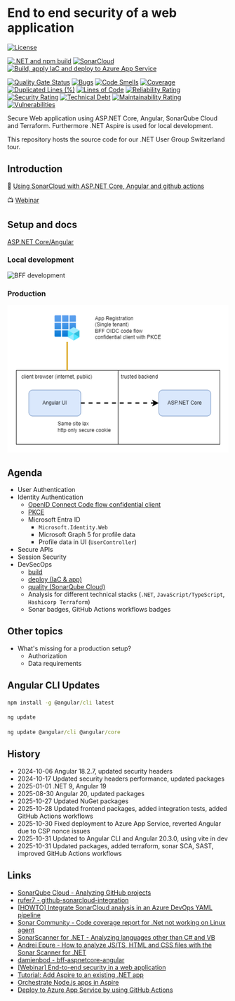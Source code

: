 # End to end security of a web application

[![License](https://img.shields.io/badge/license-Apache%20License%202.0-blue.svg)](https://github.com/secure-web-apps/EndToEndSecurityWeb/blob/main/LICENSE)

[![.NET and npm build](https://github.com/secure-web-apps/EndToEndSecurityWeb/actions/workflows/dotnet-and-npm-build.yml/badge.svg)](https://github.com/secure-web-apps/EndToEndSecurityWeb/actions/workflows/dotnet-and-npm-build.yml)
[![SonarCloud](https://github.com/secure-web-apps/EndToEndSecurityWeb/actions/workflows/quality.yml/badge.svg)](https://github.com/secure-web-apps/EndToEndSecurityWeb/actions/workflows/quality.yml)
[![Build, apply IaC and deploy to Azure App Service](https://github.com/secure-web-apps/EndToEndSecurityWeb/actions/workflows/deploy-to-azure.yml/badge.svg)](https://github.com/secure-web-apps/EndToEndSecurityWeb/actions/workflows/deploy-to-azure.yml)

[![Quality Gate Status](https://sonarcloud.io/api/project_badges/measure?project=secure-web-apps_EndToEndSecurityWeb&metric=alert_status&token=0d4ca287da2bcdd568de817048e1ff5ee611afe0)](https://sonarcloud.io/summary/overall?id=secure-web-apps_EndToEndSecurityWeb)
[![Bugs](https://sonarcloud.io/api/project_badges/measure?project=secure-web-apps_EndToEndSecurityWeb&metric=bugs&token=0d4ca287da2bcdd568de817048e1ff5ee611afe0)](https://sonarcloud.io/summary/overall?id=secure-web-apps_EndToEndSecurityWeb)
[![Code Smells](https://sonarcloud.io/api/project_badges/measure?project=secure-web-apps_EndToEndSecurityWeb&metric=code_smells&token=0d4ca287da2bcdd568de817048e1ff5ee611afe0)](https://sonarcloud.io/summary/overall?id=secure-web-apps_EndToEndSecurityWeb)
[![Coverage](https://sonarcloud.io/api/project_badges/measure?project=secure-web-apps_EndToEndSecurityWeb&metric=coverage&token=0d4ca287da2bcdd568de817048e1ff5ee611afe0)](https://sonarcloud.io/summary/overall?id=secure-web-apps_EndToEndSecurityWeb)
[![Duplicated Lines (%)](https://sonarcloud.io/api/project_badges/measure?project=secure-web-apps_EndToEndSecurityWeb&metric=duplicated_lines_density&token=0d4ca287da2bcdd568de817048e1ff5ee611afe0)](https://sonarcloud.io/summary/overall?id=secure-web-apps_EndToEndSecurityWeb)
[![Lines of Code](https://sonarcloud.io/api/project_badges/measure?project=secure-web-apps_EndToEndSecurityWeb&metric=ncloc&token=0d4ca287da2bcdd568de817048e1ff5ee611afe0)](https://sonarcloud.io/summary/overall?id=secure-web-apps_EndToEndSecurityWeb)
[![Reliability Rating](https://sonarcloud.io/api/project_badges/measure?project=secure-web-apps_EndToEndSecurityWeb&metric=reliability_rating&token=0d4ca287da2bcdd568de817048e1ff5ee611afe0)](https://sonarcloud.io/summary/overall?id=secure-web-apps_EndToEndSecurityWeb)
[![Security Rating](https://sonarcloud.io/api/project_badges/measure?project=secure-web-apps_EndToEndSecurityWeb&metric=security_rating&token=0d4ca287da2bcdd568de817048e1ff5ee611afe0)](https://sonarcloud.io/summary/overall?id=secure-web-apps_EndToEndSecurityWeb)
[![Technical Debt](https://sonarcloud.io/api/project_badges/measure?project=secure-web-apps_EndToEndSecurityWeb&metric=sqale_index&token=0d4ca287da2bcdd568de817048e1ff5ee611afe0)](https://sonarcloud.io/summary/overall?id=secure-web-apps_EndToEndSecurityWeb)
[![Maintainability Rating](https://sonarcloud.io/api/project_badges/measure?project=secure-web-apps_EndToEndSecurityWeb&metric=sqale_rating&token=0d4ca287da2bcdd568de817048e1ff5ee611afe0)](https://sonarcloud.io/summary/overall?id=secure-web-apps_EndToEndSecurityWeb)
[![Vulnerabilities](https://sonarcloud.io/api/project_badges/measure?project=secure-web-apps_EndToEndSecurityWeb&metric=vulnerabilities&token=0d4ca287da2bcdd568de817048e1ff5ee611afe0)](https://sonarcloud.io/summary/overall?id=secure-web-apps_EndToEndSecurityWeb)

Secure Web application using ASP.NET Core, Angular, SonarQube Cloud and Terraform. Furthermore .NET Aspire is used for local development.

This repository hosts the source code for our .NET User Group Switzerland tour.

## Introduction

:memo: [Using SonarCloud with ASP.NET Core, Angular and github actions](https://damienbod.com/2024/05/13/using-sonarcloud-with-asp-net-core-angular-and-github-actions/)

:tv: [Webinar](https://www.youtube.com/watch?v=6cdV-oN_Yao)

## Setup and docs

[ASP.NET Core/Angular](https://github.com/damienbod/bff-aspnetcore-angular)

### Local development

![BFF development](https://github.com/secure-web-apps/EndToEndSecurityWeb/blob/main/images/images/bff-arch-development_01.drawio.png)

### Production

![BFF production](https://github.com/secure-web-apps/EndToEndSecurityWeb/blob/main/images/bff-arch-production_01.drawio.png)

## Agenda

- User Authentication
- Identity Authentication
  - [OpenID Connect Code flow confidential client](https://github.com/secure-web-apps/EndToEndSecurityWeb/blob/main/images/OIDC%20Code%20flow.md)
  - [PKCE](https://github.com/secure-web-apps/EndToEndSecurityWeb/blob/main/images/PKCE.md)
  - Microsoft Entra ID
    - `Microsoft.Identity.Web`
    - Microsoft Graph 5 for profile data
    - Profile data in UI (`UserController`)
- Secure APIs
- Session Security
- DevSecOps
  - [build](.github/workflows/dotnet-and-npm-build.yml)
  - [deploy (IaC & app)](.github/workflows/deploy-to-azure.yml)
  - [quality (SonarQube Cloud)](.github/workflows/quality.yml)
  - Analysis for different technical stacks (`.NET`, `JavaScript/TypeScript`, `Hashicorp Terraform`)
  - Sonar badges, GitHub Actions workflows badges

## Other topics

- What's missing for a production setup?
  - Authorization
  - Data requirements

## Angular CLI Updates

```cmd
npm install -g @angular/cli latest

ng update

ng update @angular/cli @angular/core
```

## History

- 2024-10-06 Angular 18.2.7, updated security headers
- 2024-10-17 Updated security headers performance, updated packages
- 2025-01-01 .NET 9, Angular 19
- 2025-08-30 Angular 20, updated packages
- 2025-10-27 Updated NuGet packages
- 2025-10-28 Updated frontend packages, added integration tests, added GitHub Actions workflows
- 2025-10-30 Fixed deployment to Azure App Service, reverted Angular due to CSP nonce issues
- 2025-10-31 Updated to Angular CLI and Angular 20.3.0, using vite in dev
- 2025-10-31 Updated packages, added terraform, sonar SCA, SAST, improved GitHub Actions workflows

## Links

- [SonarQube Cloud - Analyzing GitHub projects](https://docs.sonarsource.com/sonarcloud/getting-started/github/)
- [rufer7 - github-sonarcloud-integration](https://github.com/rufer7/github-sonarcloud-integration)
- [[HOWTO] Integrate SonarCloud analysis in an Azure DevOps YAML pipeline](https://blog.rufer.be/2023/10/06/howto-integrate-sonarcloud-analysis-in-an-azure-devops-yaml-pipeline/)
- [Sonar Community - Code coverage report for .Net not working on Linux agent](https://community.sonarsource.com/t/code-coverage-report-for-net-not-working-on-linux-agent/62087)
- [SonarScanner for .NET - Analyzing languages other than C# and VB](https://docs.sonarsource.com/sonarcloud/advanced-setup/ci-based-analysis/sonarscanner-for-net/#analyzing-languages-other-than-c-and-vb)
- [Andrei Epure - How to analyze JS/TS, HTML and CSS files with the Sonar Scanner for .NET](https://andreiepure.ro/2023/08/20/analyze-web-files-with-s4net.html)
- [damienbod - bff-aspnetcore-angular](https://github.com/damienbod/bff-aspnetcore-angular)
- [[Webinar] End-to-end security in a web application](https://community.sonarsource.com/t/webinar-end-to-end-security-in-a-web-application/115405)
- [Tutorial: Add Aspire to an existing .NET app](https://learn.microsoft.com/en-us/dotnet/aspire/get-started/add-aspire-existing-app?WT.mc_id=MVP_344197)
- [Orchestrate Node.js apps in Aspire](https://learn.microsoft.com/en-us/dotnet/aspire/get-started/build-aspire-apps-with-nodejs?WT.mc_id=MVP_344197)
- [Deploy to Azure App Service by using GitHub Actions](https://learn.microsoft.com/en-us/azure/app-service/deploy-github-actions?WT.mc_id=MVP_344197)
